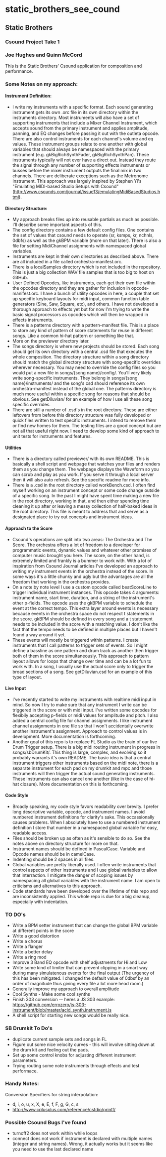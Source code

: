 # static_brothers_see_cound

## Static Brothers
### Csound Project Take 1
### Joe Hughes and Quinn McCord

This is the Static Brothers' Csound application for composition and performance.

### Some Notes on my approach:

#### Instrument Definition:
- I write my instruments with a specific format. Each sound generating instrument gets its own .orc file in its own directory within the instruments directory. Most instruments will also have a set of supporting instruments that include a Mixer Channel Instrument, which accepts sound from the primary instrument and applies amplitude, panning, and EQ changes before passing it out with the outleta opcode. There are also control instruments for each channel's volume and eq values. These instrument groups relate to one another with global variables that should always be namespaced with the primary instrument (e.g. gkBigRichSynthFader, gkBigRichSynthPan). These instruments typically will not ever have a direct out. Instead they route the signal through any number of supporting effects instruments or busses before the mixer instrument outputs the final mix in two channels. There are deliberate exceptions such as the Metronome Instrument. This approach was largely inspired by Stephen Yi's "Emulating MIDI-based Studio Setups with Csound" (http://www.csounds.com/journal/issue13/emulatingMidiBasedStudios.html).

#### Directory Structure:
- My approach breaks files up into reusable partials as much as possible. I'll describe some important aspects of this.
- The config directory contains a few default config files. One contains the set of values that csound needs to operate (sr, ksmps, kr, nchnls, 0dbfs) as well as the gkBPM variable (more on that later). There is also a file for setting MidiChannel assignments with namespaced global variables.
- Instruments are kept in their own directories as described above. There are all included in a file called orchestra-manifest.orc.
- There is a localSamples directory which is not included in the repository. This is just a big collection WAV file samples that is too big to host on GitHub.
- User Defined Opcodes, like instruments, each get their own file within the opcodes directory and they are gather for inclusion in opcode-manifest.orc. I have a bunch of utility opcodes in here, a couple that set up specific keyboard layouts for midi input, common function table generators (Sine, Saw, Square, etc), and others. I have not developed a thorough approach to effects yet but for now I'm trying to write the basic signal processors as opcodes which will then be wrapped in effects instruments.
- There is a patterns directory with a pattern-manifest file. This is a place to store any kind of pattern of score statements for reuse in different songs. Like a common hi-hat pattern or something like that.
- More on the previewer directory later.
- The songs directory is where new projects should be stored. Each song should get its own directory with a central .csd file that executes the whole composition. The directory structure within a song directory should match the global directory structure with song-specific overrides wherever necessary. You may need to override the config files so you would put a new file in songs/{song name}/config/. You'll very likely write song-specific instruments. They belong in songs/{song name}/instruments/ and the song's csd should reference its own orchestra-manifest instead of the global one. The patterns directory is much more useful within a specific song for reasons that should be obvious. See getDiluvian/ for an example of how I use all these song specific overrides.
- There are still a number of .csd's in the root directory. These are either leftovers from before this directory structure was fully developed or quick files written to test specific instruments. I intend to remove them or find new homes for them. The testing files are a good concept but are not all that useful right now. I need to develop some kind of approach to unit tests for instruments and features.

#### Utilities
- There is a directory called previewer/ with its own README. This is basically a shell script and webpage that watches your files and renders them as you change them. The webpage displays the Waveform so you can scrub and play as you work. If you serve it through a local server then it will also auto refresh. See the specific readme for more info.
- There is a .csd in the root directory called workBench.csd. I often find myself working on an instrument concept or some code change outside of a specific song. In the past I might have spent time making a new file in the root directory, working in that, and then either spending time cleaning it up after or leaving a messy collection of half-baked ideas in the root directory. This file is meant to address that and serve as a designated place to try out concepts and instrument ideas.

#### Approach to the Score
- Csound's operations are split into two areas: The Orchestra and The Score. The orchestra offers a lot of freedom to a developer for programmatic events, dynamic values and whatever other promises of computer music brought you here. The score, on the other hand, is extremely limited and frankly is a bummer to work with. With a lot of inspiration from Csound Journal articles I've developed an approach to writing my instrument events in the orchestra instead of the score. In some ways it's a little chunky and ugly but the advantages are all the freedom that working in the orchestra provides.
- On a note by note level I use a custom opcode called beatScoreLine to trigger individual instrument instances. This opcode takes 4 arguments: instrument name, start time, duration, and a string of the instrument's other p-fields. The opcode uses the gkBPM variable to schedule the event at the correct tempo. This extra layer around events is necessary because events in the orchestra space do not respect t statements in the score. gkBPM should be defined in every song and a t statement needs to be included in the score with a matching value. I don't like the fact that the tempo needs to be defined in multiple places but I haven't found a way around it yet.
- These events will mostly be triggered within patterns. I create instruments that I call patterns to trigger sets of events. So I might define a bassline as one pattern and drum track as another then trigger both of them in the score simultaneously. This approach to pattern layout allows for loops that change over time and can be a lot fun to work with.
In a song, I usually use the actual score only to trigger the broad sections of a song. See getDiluvian.csd for an example of this type of layout.


#### Live Input
- I've recently started to write my instruments with realtime midi input in mind. So now I try to make sure that any instrument I write can be triggered in the score or with midi input. I've written some opcodes for flexibily accepting p-fields or midi values for amplitude and pitch. I also added a central config file for channel assignments. I like instrument channel assignments in one file so that I won't accidentally overwrite another instrument's assignment. Approach to control values is in development. More documentation is forthcoming.
- Another goal of this repo is to replace FL Studio as the brain of our live Drum Trigger setup. There is a big midi routing instrument in progress in songs/sbDrumKit/. This thing is large, complex, and evolving so it probably warrants it's own README. The basic idea is that a central instrument triggers other instruments based on the midi note, there is a separate instrument for each pad on my drumkit and mpc and those instruments will then trigger the actual sound generating instruments. These instruments can also cancel one another (like in the case of hi-hat closure). More documentation on this is forthcoming.

#### Code Style
- Broadly speaking, my code style favors readability over brevity. I prefer long descriptive variable, opcode, and instrument names. I avoid numbered instrument definitions for clarity's sake. This occassionally causes problems. When I absolutely have to use a numbered instrument definition I store that number in a namespaced global variable for easy, readable access.
- Files should be broken up as often as it's sensible to do so. See the notes above on directory structure for more on that.
- Instrument names should be defined in PascalCase. Variable and Opcode names should be in camelCase.
- Indenting should be 2 spaces in all files.
- Global variables are pretty liberally used. I often write instruments that control aspects of other instruments and I use global variables to allow that interraction. I mitigate the danger of scoping issues by namespacing all global variables with the instrument name. I am open to criticisms and alternatives to this approach.
- Code standards have been developed over the lifetime of this repo and are inconsistently applied. This whole repo is due for a big cleanup, especially with indentation.


### TO DO's
* Write a BPM setter instrument that can change the global BPM variable at different points in the score
* Write a good distortion
* Write a chorus
* Write a flanger
* Write a better delay
* Write a ring mod
* Improve 3 Band EQ opcode with shelf adjustments for Hi and Low
* Write some kind of limiter that can prevent clipping in a smart way during many simulatenous events for the final output (The urgency of this has been mitigated. I changed the default value of 0dbsf by an order of magnitude thus giving every file a lot more head room.)
* Generally improve my approach to overall amplitude
* Cool Synths - Make some cool synths
* Finish 303 conversion -- heres a JS 303 example: https://github.com/errozero/js-303-instrument/blob/master/acid_synth.instrument.js
* A shell script for starting new songs would be really nice.

### SB Drumkit To Do's
* duplicate current sample sets and songs in FL
* Figure out some nice velocity curves - this will involve sitting down at the drum kit and feeling out the pads.
* Set up some control knobs for adjusting different instrument parameters.
* Trying routing some note instruments through effects and test performace.

### Handy Notes:
Conversion Specifiers for string interpolation:
* d, i, o, u, x, X, e, E, f, F, g, G, c, s
* http://www.cplusplus.com/reference/cstdio/printf/


### Possible Csound Bugs I've found
* turnoff2 does not work within while loops
* connect does not work if instrument is declared with multiple names (integer and string names). Wrong, it actually works but it seems like you need to use the last declared name
